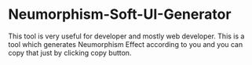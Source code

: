 # Neumorphism-Soft-UI-Generator
This tool is very useful for developer and mostly web developer. This is a tool which generates Neumorphism Effect according to you and you can copy that just by clicking copy button.
